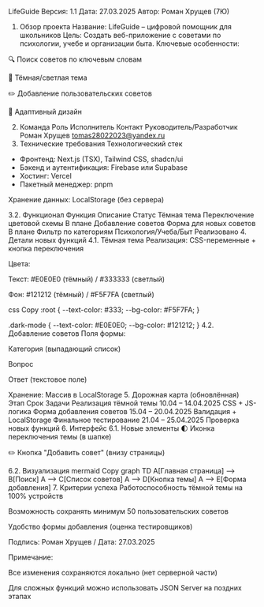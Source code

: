  LifeGuide
Версия: 1.1
Дата: 27.03.2025
Автор: Роман Хрущев (7Ю)

1. Обзор проекта
Название: LifeGuide – цифровой помощник для школьников
Цель: Создать веб-приложение с советами по психологии, учебе и организации быта.
Ключевые особенности:

🔍 Поиск советов по ключевым словам

🌙 Тёмная/светлая тема

✏️ Добавление пользовательских советов

📱 Адаптивный дизайн

2. Команда
Роль	Исполнитель	Контакт
Руководитель/Разработчик	Роман Хрущев	tomas28022023@yandex.ru
3. Технические требования
Технологический стек
- Фронтенд: Next.js (TSX), Tailwind CSS, shadcn/ui
- Бэкенд и аутентификация: Firebase или Supabase
- Хостинг: Vercel  
- Пакетный менеджер: pnpm

Хранение данных: LocalStorage (без сервера)

3.2. Функционал
Функция	Описание	Статус
Тёмная тема	Переключение цветовой схемы	В плане
Добавление советов	Форма для новых советов	В плане
Фильтр по категориям	Психология/Учеба/Быт	Реализовано
4. Детали новых функций
4.1. Тёмная тема
Реализация: CSS-переменные + кнопка переключения

Цвета:

Текст: #E0E0E0 (тёмный) / #333333 (светлый)

Фон: #121212 (тёмный) / #F5F7FA (светлый)

css
Copy
:root {
  --text-color: #333;
  --bg-color: #F5F7FA;
}

.dark-mode {
  --text-color: #E0E0E0;
  --bg-color: #121212;
}
4.2. Добавление советов
Поля формы:

Категория (выпадающий список)

Вопрос

Ответ (текстовое поле)

Хранение: Массив в LocalStorage
5. Дорожная карта (обновлённая)
Этап	Срок	Задачи
Реализация тёмной темы	10.04 – 14.04.2025	CSS + JS-логика
Форма добавления советов	15.04 – 20.04.2025	Валидация + LocalStorage
Финальное тестирование	21.04 – 25.04.2025	Проверка новых функций
6. Интерфейс
6.1. Новые элементы
🌓 Иконка переключения темы (в шапке)

✏️ Кнопка "Добавить совет" (внизу страницы)

6.2. Визуализация
mermaid
Copy
graph TD
    A[Главная страница] --> B[Поиск]
    A --> C[Список советов]
    A --> D[Кнопка темы]
    A --> E[Форма добавления]
7. Критерии успеха
Работоспособность тёмной темы на 100% устройств

Возможность сохранять минимум 50 пользовательских советов

Удобство формы добавления (оценка тестировщиков)

Подпись:
Роман Хрущев / Дата: 27.03.2025

Примечание:

Все изменения сохраняются локально (нет серверной части)

Для сложных функций можно использовать JSON Server на поздних этапах

